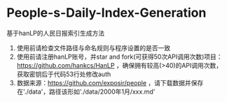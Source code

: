 # People-s-Daily-Index-Generation
  基于hanLP的人民日报索引生成方法
1. 使用前请检查文件路径与命名规则与程序设置的是否一致
2. 使用前请注册hanLP账号，并star and fork(可获得50次API调用次数)项目：https://github.com/hankcs/HanLP ，确保拥有较高(>40)的API调用次数，获取密钥后于代码53行处修改auth
3. 数据来源：https://github.com/exposir/people ，请下载数据并保存在'./data'，路径该形如'./data/2000年1月/xxx.md'
